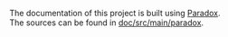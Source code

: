 The documentation of this project is built using [Paradox](https://developer.lightbend.com/docs/paradox/latest/).  
The sources can be found in [doc/src/main/paradox](doc/src/main/paradox).
